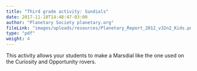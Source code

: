 ```yaml
---
title: "Third grade activity: Sundials"
date: 2017-11-10T14:48:47-03:00
author: "Planetary Society planetary.org"
fileLink: "images/uploads/resources/Planetary_Report_2012_v32n2_Kids.pdf"
type: "pdf"
weight: 4
---
```


This activity allows your students to make a Marsdial like the one used on the Curiosity and Opportunity rovers.
